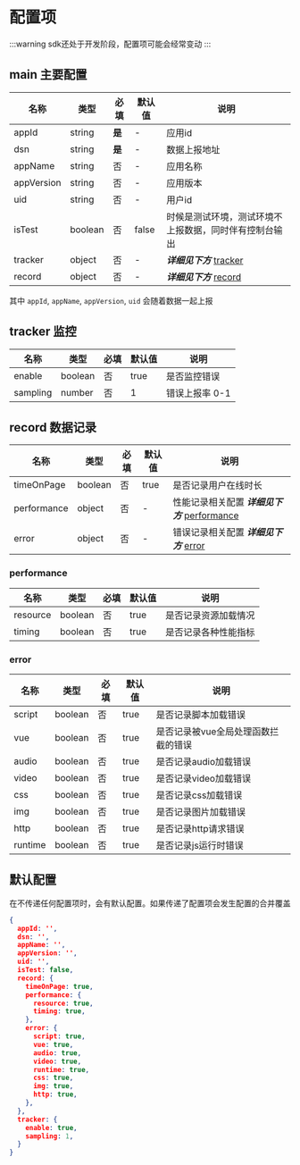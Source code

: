 # 配置项

:::warning
sdk还处于开发阶段，配置项可能会经常变动
:::

## main 主要配置
| 名称                | 类型                 | 必填   | 默认值    | 说明                          |
| ------------------- | -------------------- | ------ | --------- | ----------------------------- |
| appId                 | string               | **是** | -         | 应用id                      |
| dsn                 | string               | **是** | -         | 数据上报地址                      |
| appName                 | string           | 否 | -         | 应用名称                      |
| appVersion                 | string        | 否 | -         | 应用版本                      |
| uid                 | string               | 否 | -         | 用户id                      |
| isTest             | boolean               | 否     | false         | 时候是测试环境，测试环境不上报数据，同时伴有控制台输出            |
| tracker             | object               | 否     | -         | ***详细见下方***  [tracker](#tracker-监控)                    |
| record              | object               | 否     | -         | ***详细见下方*** [record](#record-数据记录)      |

其中 `appId`, `appName`, `appVersion`, `uid` 会随着数据一起上报

## tracker 监控
| 名称                | 类型                 | 必填   | 默认值    | 说明                          |
| ------------------- | -------------------- | ------ | --------- | ----------------------------- |
| enable               | boolean               | 否     | true         | 是否监控错误                      |
| sampling             | number               | 否     | 1         | 错误上报率 0-1            |


## record 数据记录
| 名称                | 类型                 | 必填   | 默认值    | 说明                          |
| ------------------- | -------------------- | ------ | --------- | ----------------------------- |
| timeOnPage               | boolean               | 否     | true         | 是否记录用户在线时长       |
| performance             | object               | 否     | -        | 性能记录相关配置   ***详细见下方***   [performance](#performance)      |
| error             | object               | 否     | -        | 错误记录相关配置    ***详细见下方*** [error](#error)       |

### performance

| 名称                | 类型                 | 必填   | 默认值    | 说明                          |
| ------------------- | -------------------- | ------ | --------- | ----------------------------- |
| resource               | boolean               | 否     | true         | 是否记录资源加载情况   |
| timing               | boolean               | 否     | true         | 是否记录各种性能指标   |

### error

| 名称                | 类型                 | 必填   | 默认值    | 说明                          |
| ------------------- | -------------------- | ------ | --------- | ----------------------------- |
| script               | boolean               | 否     | true         | 是否记录脚本加载错误   |
| vue               | boolean               | 否     | true         | 是否记录被vue全局处理函数拦截的错误   |
| audio               | boolean               | 否     | true         | 是否记录audio加载错误   |
| video               | boolean               | 否     | true         | 是否记录video加载错误   |
| css               | boolean               | 否     | true         | 是否记录css加载错误   |
| img               | boolean               | 否     | true         | 是否记录图片加载错误   |
| http               | boolean               | 否     | true         | 是否记录http请求错误   |
| runtime               | boolean               | 否     | true         | 是否记录js运行时错误   |

## 默认配置
在不传递任何配置项时，会有默认配置。如果传递了配置项会发生配置的合并覆盖

```json
{
  appId: '',
  dsn: '',
  appName: '',
  appVersion: '',
  uid: '',
  isTest: false,
  record: {
    timeOnPage: true,
    performance: {
      resource: true,
      timing: true,
    },
    error: {
      script: true,
      vue: true,
      audio: true,
      video: true,
      runtime: true,
      css: true,
      img: true,
      http: true,
    },
  },
  tracker: {
    enable: true,
    sampling: 1,
  }
}
```